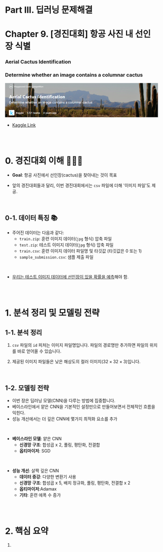 # **Part III. 딥러닝 문제해결**








# **Chapter 9. [경진대회] 항공 사진 내 선인장 식별**
### **Aerial Cactus Identification**
### Determine whether an image contains a columnar cactus

![img](./img/2-6-1.png)

- [Kaggle Link](https://www.kaggle.com/c/aerial-cactus-identification)


</br>
</br>


# 0. 경진대회 이해 💁🏻‍♂️

- **Goal**: 항공 사진에서 선인장(cactus)을 찾아내는 것이 목표

- 앞의 경진대회들과 달리, 이번 경진대회에서는 `csv` 파일에 더해 '이미지 파일'도 제공.

</br>

## 0-1. 데이터 특징 📚


- 주어진 데이터는 다음과 같다:
    - `train.zip`: 훈련 이미지 데이터(`jpg` 형식) 압축 파일
    - `test.zip`: 테스트 이미지 데이터(`jpg` 형식) 압축 파일
    - `train.csv`: 훈련 이미지 데이터 파일명 및 타깃값 (타깃값은 0 또는 1)
    - `sample_submission.csv`: 샘플 제출 파일



</br>


- <u>우리는 테스트 이미지 데이터에 선인장이 있을 확률을 예측</u>해야 함.










</br>
</br>













# 1. 분석 정리 및 모델링 전략

## 1-1. 분석 정리

1. `csv` 파일의 `id` 피처는 이미지 파일명입니다. 파일의 경로명만 추가하면 파일의 위치를 바로 얻어올 수 있습니다.


2. 제공된 이미지 파일들은 낮은 해상도의 컬러 이미지($32 \times 32 \times 3$)입니다.






</br>



## 1-2. 모델링 전략


- 이번 장은 딥러닝 모델(CNN)을 다루는 방법에 집중합니다.
- 베이스라인에서 얕은 CNN을 기본적인 설정만으로 만들어보면서 전체적인 흐름을 익힌다.
- 성능 개선에서는 더 깊은 CNN에 몇가지 최적화 요소를 추가

</br>

- **베이스라인 모델**: 얕은 CNN
    - **신경망 구조**: 합성곱 x 2, 풀링, 평탄화, 전결합
    - **옵티마이저**: SGD
    

</br>

- **성능 개선**: 살짝 깊은 CNN
    - **데이터 증강**: 다양한 변환기 사용
    - **신경망 구조**: 합성곱 x 5, 배치 정규화, 풀링, 평탄화, 전결합 x 2
    - **옵티마이저**:Adamax
    - **기타**: 훈련 에폭 수 증가
    

</br>
</br>

# 2. 핵심 요약


1. 
